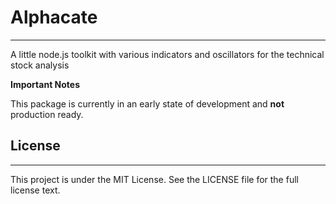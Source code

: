 # Alphacate

***

A little node.js toolkit with various indicators and oscillators for the technical stock analysis


**Important Notes**

This package is currently in an early state of development and **not** production ready.


## License

---

This project is under the MIT License. See the LICENSE file for the full license text.
